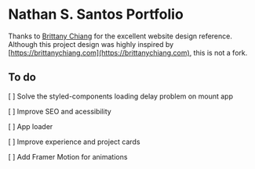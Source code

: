 # Nathan S. Santos Portfolio

Thanks to [Brittany Chiang](https://github.com/bchiang7) for the excellent website design reference. Although this project design was highly inspired by [https://brittanychiang.com](https://brittanychiang.com), this is not a fork.

## To do

[ ] Solve the styled-components loading delay problem on mount app

[ ] Improve SEO and acessibility

[ ] App loader

[ ] Improve experience and project cards

[ ] Add Framer Motion for animations
